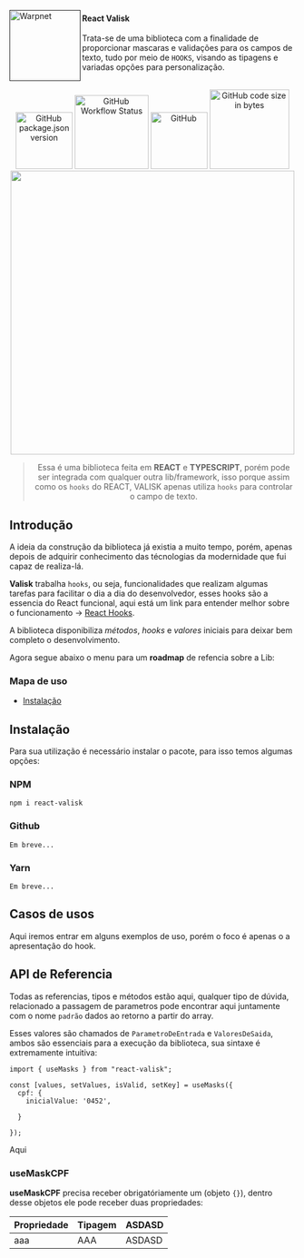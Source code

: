 [<img align="left" height="125px" width="125px" alt="Warpnet" src="https://ik.imagekit.io/e6khzhxvx/Valisk?ik-sdk-version=javascript-1.4.3&updatedAt=1672157447910"/>]()

#### React Valisk

Trata-se de uma biblioteca com a finalidade de proporcionar mascaras e validações para os campos de texto, tudo por meio de `HOOKS`, visando as tipagens e variadas opções para personalização.

<br />

<div align="center">
  <img alt="GitHub package.json version" src="https://img.shields.io/github/package-json/v/maumuller/react-valisk?color=%23ff1f3d&label=npm&style=for-the-badge" width="100">

  <img alt="GitHub Workflow Status" src="https://img.shields.io/github/actions/workflow/status/maumuller/react-valisk/publish-package-and-release.yml?color=black&style=for-the-badge" width="130">

  <img alt="GitHub" src="https://img.shields.io/github/license/maumuller/react-valisk?color=%23ff1f3d&style=for-the-badge" width="100">

  <img alt="GitHub code size in bytes" src="https://img.shields.io/github/languages/code-size/maumuller/react-valisk?color=black&style=for-the-badge" width="140">
</div>

<div align="center">
  <img src="https://ik.imagekit.io/e6khzhxvx/valisk-preview.png?ik-sdk-version=javascript-1.4.3&updatedAt=1672165728023" width="500">
</div>

<div style="
  display: flex;
  justify-content: center;
  align-items: center;
">

<div>
  <div align="center">

> Essa é uma biblioteca feita em **REACT** e **TYPESCRIPT**, porém pode ser integrada com qualquer outra lib/framework, isso porque assim como os `hooks` do REACT, VALISK apenas utiliza `hooks` para controlar o campo de texto.

  </div>

## Introdução

A ideia da construção da biblioteca já existia a muito tempo, porém, apenas depois de adquirir conhecimento das técnologias da modernidade que fui capaz de realiza-lá.

**Valisk** trabalha `hooks`, ou seja, funcionalidades que realizam algumas tarefas para facilitar o dia a dia do desenvolvedor, esses hooks são a essencia do React funcional, aqui está um link para entender melhor sobre o funcionamento -> [React Hooks](https://pt-br.reactjs.org/docs/hooks-reference.html#gatsby-focus-wrapper).

A biblioteca disponibiliza _métodos_, _hooks_ e _valores_ iniciais para deixar bem completo o desenvolvimento.

Agora segue abaixo o menu para um **roadmap** de refencia sobre a Lib:

### Mapa de uso

- [Instalação](#instalação)

## Instalação

Para sua utilização é necessário instalar o pacote, para isso temos algumas opções:

### NPM

```shell
npm i react-valisk
```

### Github

```shell
Em breve...
```

### Yarn

```shell
Em breve...
```

## Casos de usos

Aqui iremos entrar em alguns exemplos de uso, porém o foco é apenas o a apresentação do hook.

## API de Referencia

Todas as referencias, tipos e métodos estão aqui, qualquer tipo de dúvida, relacionado a passagem de parametros pode encontrar aqui juntamente com o nome `padrão` dados ao retorno a partir do array.

Esses valores são chamados de `ParametroDeEntrada` e `ValoresDeSaida`, ambos são essenciais para a execução da biblioteca, sua sintaxe é extremamente intuitiva:

```JS
import { useMasks } from "react-valisk";

const [values, setValues, isValid, setKey] = useMasks({
  cpf: {
    inicialValue: '0452',

  }

});
```

Aqui

### useMaskCPF

**useMaskCPF** precisa receber obrigatóriamente um (objeto `{}`), dentro desse objetos ele pode receber duas propriedades:

| Propriedade | Tipagem | ASDASD |
| :---------- | :------ | :----- |
| aaa         | AAA     | ASDASD |

</div>

</div>
